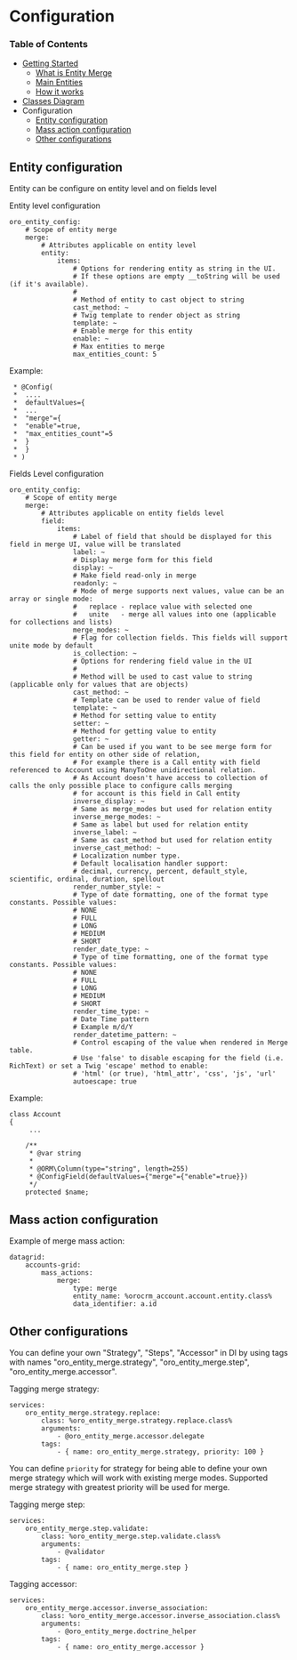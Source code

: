 # Configuration  #

### Table of Contents ###

- [Getting Started](./getting-started.md)
	- [What is Entity Merge](./getting-started.md#what-is-entity-merge "What is Entity Merge")
	- [Main Entities](./getting-started.md#main-entities)
	- [How it works](./getting-started.md#how-it-works)
- [Classes Diagram](./classes-diagram.md)
- Configuration
	- [Entity configuration](#entity-configuration)
	- [Mass action configuration](#mass-action-configuration)
	- [Other configurations](#other-configurations)

## Entity configuration ##

Entity can be configure on entity level and on fields level

Entity level configuration

```
oro_entity_config:
    # Scope of entity merge
    merge:
        # Attributes applicable on entity level
        entity:
            items:
                # Options for rendering entity as string in the UI.
                # If these options are empty __toString will be used (if it's available).
                #
                # Method of entity to cast object to string
                cast_method: ~
                # Twig template to render object as string
                template: ~
                # Enable merge for this entity
                enable: ~
                # Max entities to merge
                max_entities_count: 5
```

Example:

     * @Config(
     *  ....
     *  defaultValues={
     *  ...
     *  "merge"={
     *  "enable"=true,
     *  "max_entities_count"=5
     *  }
     *  }
     * )

Fields Level configuration

```
oro_entity_config:
    # Scope of entity merge
    merge:
        # Attributes applicable on entity fields level
        field:
            items:
                # Label of field that should be displayed for this field in merge UI, value will be translated
                label: ~
                # Display merge form for this field
                display: ~
                # Make field read-only in merge
                readonly: ~
                # Mode of merge supports next values, value can be an array or single mode:
                #   replace - replace value with selected one
                #   unite   - merge all values into one (applicable for collections and lists)
                merge_modes: ~
                # Flag for collection fields. This fields will support unite mode by default
                is_collection: ~
                # Options for rendering field value in the UI
                #
                # Method will be used to cast value to string (applicable only for values that are objects)
                cast_method: ~
                # Template can be used to render value of field
                template: ~
                # Method for setting value to entity
                setter: ~
                # Method for getting value to entity
                getter: ~
                # Can be used if you want to be see merge form for this field for entity on other side of relation,
                # For example there is a Call entity with field referenced to Account using ManyToOne unidirectional relation.
                # As Account doesn't have access to collection of calls the only possible place to configure calls merging
                # for account is this field in Call entity
                inverse_display: ~
                # Same as merge_modes but used for relation entity
                inverse_merge_modes: ~
                # Same as label but used for relation entity
                inverse_label: ~
                # Same as cast_method but used for relation entity
                inverse_cast_method: ~
                # Localization number type.
                # Default localisation handler support:
                # decimal, currency, percent, default_style, scientific, ordinal, duration, spellout
                render_number_style: ~
                # Type of date formatting, one of the format type constants. Possible values:
                # NONE
                # FULL
                # LONG
                # MEDIUM
                # SHORT
                render_date_type: ~
                # Type of time formatting, one of the format type constants. Possible values:
                # NONE
                # FULL
                # LONG
                # MEDIUM
                # SHORT
                render_time_type: ~
                # Date Time pattern
                # Example m/d/Y
                render_datetime_pattern: ~
                # Control escaping of the value when rendered in Merge table.
                # Use 'false' to disable escaping for the field (i.e. RichText) or set a Twig 'escape' method to enable:
                # 'html' (or true), 'html_attr', 'css', 'js', 'url'
                autoescape: true
```

Example:

```
class Account
{
     ...

    /**
     * @var string
     *
     * @ORM\Column(type="string", length=255)
     * @ConfigField(defaultValues={"merge"={"enable"=true}})
     */
    protected $name;
```


## Mass action configuration ##

Example of merge mass action:

```
datagrid:
    accounts-grid:
        mass_actions:
            merge:
                type: merge
                entity_name: %orocrm_account.account.entity.class%
                data_identifier: a.id
```


## Other configurations ##

You can define your own "Strategy", "Steps", "Accessor" in DI by using tags with names "oro_entity_merge.strategy",
"oro_entity_merge.step", "oro_entity_merge.accessor".

Tagging merge strategy:

```
services:
    oro_entity_merge.strategy.replace:
        class: %oro_entity_merge.strategy.replace.class%
        arguments:
            - @oro_entity_merge.accessor.delegate
        tags:
            - { name: oro_entity_merge.strategy, priority: 100 }
```
You can define `priority` for strategy for being able to define your own merge strategy which will work with existing merge modes.
Supported merge strategy with greatest priority will be used for merge.

Tagging merge step:

```
services:
    oro_entity_merge.step.validate:
        class: %oro_entity_merge.step.validate.class%
        arguments:
            - @validator
        tags:
            - { name: oro_entity_merge.step }
```

Tagging accessor:

```
services:
	oro_entity_merge.accessor.inverse_association:
        class: %oro_entity_merge.accessor.inverse_association.class%
        arguments:
            - @oro_entity_merge.doctrine_helper
        tags:
            - { name: oro_entity_merge.accessor }
```
